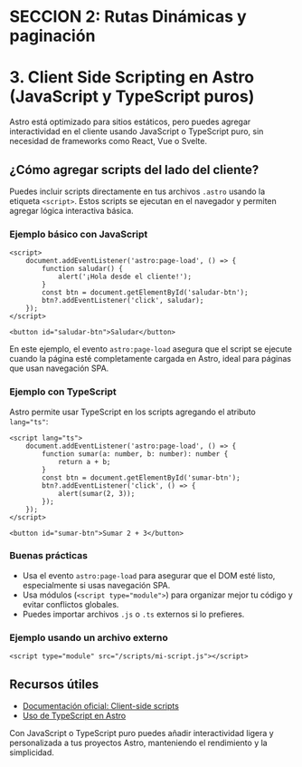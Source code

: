 # SECCION 2: Rutas Dinámicas y paginación

# 3. Client Side Scripting en Astro (JavaScript y TypeScript puros)

Astro está optimizado para sitios estáticos, pero puedes agregar interactividad en el cliente usando JavaScript o TypeScript puro, sin necesidad de frameworks como React, Vue o Svelte.

## ¿Cómo agregar scripts del lado del cliente?

Puedes incluir scripts directamente en tus archivos `.astro` usando la etiqueta `<script>`. Estos scripts se ejecutan en el navegador y permiten agregar lógica interactiva básica.

### Ejemplo básico con JavaScript

```astro
<script>
    document.addEventListener('astro:page-load', () => {
        function saludar() {
            alert('¡Hola desde el cliente!');
        }
        const btn = document.getElementById('saludar-btn');
        btn?.addEventListener('click', saludar);
    });
</script>

<button id="saludar-btn">Saludar</button>
```

En este ejemplo, el evento `astro:page-load` asegura que el script se ejecute cuando la página esté completamente cargada en Astro, ideal para páginas que usan navegación SPA.

### Ejemplo con TypeScript

Astro permite usar TypeScript en los scripts agregando el atributo `lang="ts"`:

```astro
<script lang="ts">
    document.addEventListener('astro:page-load', () => {
        function sumar(a: number, b: number): number {
            return a + b;
        }
        const btn = document.getElementById('sumar-btn');
        btn?.addEventListener('click', () => {
            alert(sumar(2, 3));
        });
    });
</script>

<button id="sumar-btn">Sumar 2 + 3</button>
```

### Buenas prácticas

- Usa el evento `astro:page-load` para asegurar que el DOM esté listo, especialmente si usas navegación SPA.
- Usa módulos (`<script type="module">`) para organizar mejor tu código y evitar conflictos globales.
- Puedes importar archivos `.js` o `.ts` externos si lo prefieres.

### Ejemplo usando un archivo externo

```astro
<script type="module" src="/scripts/mi-script.js"></script>
```

## Recursos útiles

- [Documentación oficial: Client-side scripts](https://docs.astro.build/en/guides/client-side-scripts/)
- [Uso de TypeScript en Astro](https://docs.astro.build/en/guides/typescript/)

Con JavaScript o TypeScript puro puedes añadir interactividad ligera y personalizada a tus proyectos Astro, manteniendo el rendimiento y la simplicidad.
